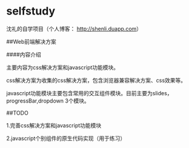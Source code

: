 selfstudy
======

沈礼的自学项目（个人博客： <http://shenli.duapp.com>）

##Web前端解决方案

####内容介绍

主要内容为css解决方案和javascript功能模块。

css解决方案为收集的css解决方案，包含浏览器兼容解决方案、css效果等。

javascript功能模块主要包含常用的交互组件模块。目前主要为slides，progressBar,dropdown 3个模块。

##TODO

1.完善css解决方案和javascript功能模块

2.javascript个别组件的原生代码实现（用于练习）
